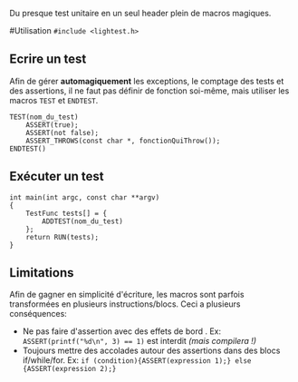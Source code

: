 Du presque test unitaire en un seul header plein de macros magiques.

#Utilisation
`#include <lightest.h>`

## Ecrire un test
Afin de gérer **automagiquement** les exceptions, le comptage des tests et des assertions, il ne faut pas définir de fonction soi-même, mais utiliser les macros `TEST` et `ENDTEST`.

	TEST(nom_du_test)
		ASSERT(true);
		ASSERT(not false);
		ASSERT_THROWS(const char *, fonctionQuiThrow());
	ENDTEST()

## Exécuter un test
	
	int main(int argc, const char **argv)
	{
		TestFunc tests[] = {
			ADDTEST(nom_du_test)
		};
		return RUN(tests);
	}

## Limitations
Afin de gagner en simplicité d'écriture, les macros sont parfois transformées en plusieurs instructions/blocs. Ceci a plusieurs conséquences:

* Ne pas faire d'assertion avec des effets de bord . Ex: `ASSERT(printf("%d\n", 3) == 1)` est interdit *(mais compilera !)*
* Toujours mettre des accolades autour des assertions dans des blocs if/while/for. Ex: `if (condition){ASSERT(expression 1);} else {ASSERT(expression 2);}`